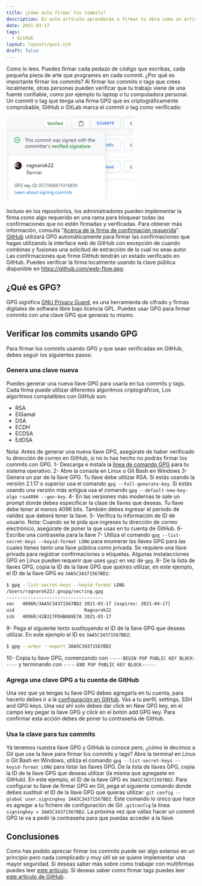 ```yaml
---
title: ¿Cómo auto firmar tus commits?
description: En este artículo aprenderás a firmar tu obra como un artista famoso.
date: 2021-03-17
tags:
  - GitHub
layout: layouts/post.njk
draft: false
---
```

Como lo lees. Puedes firmar cada pedazo de código que escribas, cada pequeña pieza de arte que programes en cada commit. ¿Por qué es importante firmar los commits? Al firmar los commits o tags que crees localmente, otras personas pueden verificar que tu trabajo viene de una fuente confiable, como por ejemplo tu laptop o tu computadora personal. Un commit o tag que tenga una firma GPG que es criptográficamente comprobable, GitHub o GitLab marca el commit o tag como verificado:
<div><img src="/img/posts/signing-commits/signed-commit.png"></img></div>

Incluso en los repositorios, los administradores pueden implementar la firma como algo requerido en una rama para bloquear todas las confirmaciones que no estén firmadas y verificadas. Para obtener más información, consulta "[Acerca de la firma de confirmación requerida](https://docs.github.com/es/articles/about-required-commit-signing)".
[GitHub](http://github.com/) utilizará GPG automáticamente para firmar las confirmaciones que hagas utilizando la interface web de GitHub con excepción de cuando combinas y fusionas una solicitud de extracción de la cual no seas autor. Las confirmaciones que firme GitHub tendrán un estado verificado en GitHub. Puedes verificar la firma localmente usando la clave pública disponible en https://github.com/web-flow.gpg.

## ¿Qué es GPG?
GPG significa [GNU Privacy Guard](https://gnupg.org/), es una herramienta de cifrado y firmas digitales de software libre bajo licencia GPL. Puedes usar GPG para firmar commits con una clave GPG que generas tu mismo.

## Verificar los commits usando GPG
Para firmar los commits usando GPG y que sean verificadas en GitHub, debes seguir los siguientes pasos:

### Genera una clave nueva
Puedes generar una nueva llave GPG para usarla en tus commits y tags. Cada firma puede utilizar diferentes algoritmos criptográficos, Los algoritmos complatibles con GitHub son:
- RSA
- ElGamal
- DSA
- ECDH
- ECDSA
- EdDSA

Nota: Antes de generar una nueva llave GPG, asegúrate de haber verificado tu dirección de correo en GitHub, si no lo has hecho no podrás firmar los commits con GPG.
1- Descarga e instala la [línea de comando GPG](https://www.gnupg.org/download/) para tu sistema operativo.
2- Abre la consola en Linux o Git Bash en Windows
3- Genera un par de la llave GPG. Tu llave debe utilizar RSA. Si estás usando la versión 2.1.17 o superior usa el comando `gpg --full-generate-key`. Si estás usando una versión más antigua usa el comando `gpg --default-new-key-algo rsa4096 --gen-key`.
4- En las versiones más modernas te sale un prompt donde debes especificar la clase de llaves que deseas. Tu llave debe tener al menos 4096 bits. También debes ingresar el período de validez que deberá tener la llave.
5- Verifica tu información de ID de usuario. Nota: Cuando se te pida que ingreses tu dirección de correo electrónico, asegúrate de poner la que usas en tu cuenta de GitHub.
6- Escribe una contraseña para la llave
7- Utiliza el comando `gpg --list-secret-keys --keyid-format LONG` para enumerar las llaves GPG para las cuales tienes tanto una llave pública como privada. Se requiere una llave privada para registrar confirmaciones o etiquetas. Algunas instalacciones GPG en Linux pueden requerir que uses `gpg2` en vez de `gpg`.
8- De la lista de llaves GPG, copia la ID de la llave GPG que queires utilizar, en este ejemplo, el ID de la llave GPG es `3AA5C34371567BD2`:
```bash
$ gpg --list-secret-keys --keyid-format LONG
/Users/ragnarok22/.gnupg/secring.gpg
------------------------------------
sec   4096R/3AA5C34371567BD2 2021-03-17 [expires: 2021-04-17]
uid                          Ragnarok22 
ssb   4096R/42B317FD4BA89E7A 2021-03-17
```
9- Pega el siguiente texto sustituyendo el ID de la llave GPG que deseas utilizar. En este ejemplo el ID es `3AA5C34371567BD2`:
```bash
$ gpg --armor --export 3AA5C34371567BD2
```
10- Copia tu llave GPG, comenzando con `-----BEGIN PGP PUBLIC KEY BLOCK-----` y terminando con `-----END PGP PUBLIC KEY BLOCK-----`.


### Agrega una clave GPG a tu cuenta de GitHub
Una vez que ya tengas tu llave GPG debes agregarla en tu cuenta, para hacerlo debes ir a la [configuración en GitHub](https://github.com/settings/keys). Vas a tu perfil, settings, SSH and GPG keys. Una vez ahí solo debes dar click en New GPG key, en el campo key pegar la llave GPG y click en el botón add GPG key. Para confirmar esta acción debes de poner tu contraseña de GitHub.

### Usa la clave para tus commits
Ya tenemos nuestra llave GPG y GitHub la conoce pero, ¿cómo le decimos a Git que use la llave para firmar los commits y tags? Abre la terminal en Linux o Git Bash en Windows, utiliza el comando `gpg --list-secret-keys --keyid-format LONG` para listar las llaves GPG. De la lista de llaves GPG, copia la ID de la llave GPG que deseas utilizar (la misma que agregaste en GitHub). En este ejemplo, el ID de la llave GPG es `3AA5C34371567BD2`.
Para configurar tu llave de firmar GPG en Git, pega el siguiente comando donde debes sustituir el ID de la llave GPG que quieras utilizar: `git config --global user.signingkey 3AA5C34371567BD2`. Este comando lo único que hace es agregar a tu fichero de configuración de Git `.gitconfig` la línea `signingkey = 3AA5C34371567BD2`.
La próxima vez que vallas hacer un commit GPG te va a pedir la contraseña para que puedas acceder a la llave.

## Conclusiones
Como has podido apreciar firmar los commits puede ser algo extenso en un principio pero nada complicado y muy útil se se quiere implementar una mayor seguridad.
Si deseas saber más sobre como trabajar con multifirmas puedes leer [este artículo](https://docs.github.com/es/github/authenticating-to-github/signing-commits).
Si deseas saber como firmar tags puedes leer [este artículo de GitHub](https://docs.github.com/es/github/authenticating-to-github/signing-tags).
